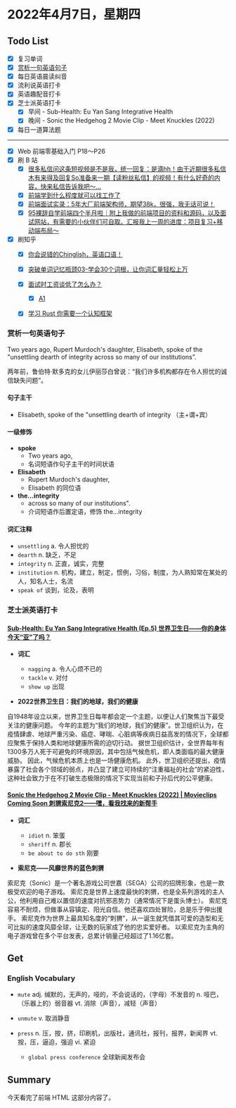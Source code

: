# 2022年4月7日，星期四
## Todo List

- [x] 复习单词
- [x] [赏析一句英语句子](#赏析一句英语句子)
- [x] 每日英语晨读纠音
- [x] 流利说英语打卡
- [x] 英语趣配音打卡
- [x] 芝士派英语打卡
  - [x] 早间 - Sub-Health: Eu Yan Sang Integrative Health
  - [x] 晚间 - Sonic the Hedgehog 2 Movie Clip - Meet Knuckles (2022)
- [x] 每日一道算法题
--------
- [x] Web 前端零基础入门 P18～P26
- [x] 刷 B 站
  - [x] [很多私信问这条短视频是不是我，统一回复：是滴hh！由于近期很多私信木有来得及回复So准备来一期【读粉丝私信】的视频！有什么好奇的内容，快来私信告诉我吧～…](https://b23.tv/RcccvWf)
  - [x] [前端学到什么程度就可以找工作了](https://b23.tv/HxF7H2a)
  - [x] [前端面试实录：5年大厂前端架构师，期望38k，很强，我无话可说！](https://b23.tv/uMjKKNR)
  - [x] [95裸辞自学前端四个半月啦｜附上我做的前端项目的资料和源码，以及面试网站，有需要的小伙伴们可自取。汇报我上一周的进度：项目复习+移动端布局～](https://b23.tv/MYV8qdk)
- [x] 刷知乎
  - [x] [你会说错的Chinglish，英语口语！](https://www.zhihu.com/zvideo/1495006833362694144)
  - [x] [突破单词记忆瓶颈03-学会30个词根，让你词汇量轻松上万](https://www.zhihu.com/zvideo/1494777563515478016)
  - [x] [面试时工资谈低了怎么办？](https://www.zhihu.com/question/404644935)
    - [x] [A1](https://www.zhihu.com/question/404644935/answer/2164876251)
  - [x] [学习 Rust 你需要一个认知框架](https://zhuanlan.zhihu.com/p/494001676)


### 赏析一句英语句子

Two years ago, Rupert Murdoch's daughter, Elisabeth, spoke of the "unsettling dearth of integrity across so many of our institutions".

两年前，鲁伯特·默多克的女儿伊丽莎白曾说：“我们许多机构都存在令人担忧的诚信缺失问题”。

#### 句子主干

- Elisabeth, spoke of the "unsettling dearth of integrity （主+谓+宾）

#### 一级修饰

- **spoke**
  - Two years ago,
  - 名词短语作句子主干的时间状语
- **Elisabeth**
  - Rupert Murdoch's daughter,
  - Elisabeth 的同位语
- **the...integrity**
  - across so many of our institutions".
  - 介词短语作后置定语，修饰 the...integrity

#### 词汇注释

- `unsettling` a. 令人担忧的
- `dearth` n. 缺乏，不足
- `integrity` n. 正直，诚实，完整
- `institution` n. 机构，建立，制定，惯例，习俗，制度，为人熟知常在某处的人，知名人士，名流
- `speak of` 谈到，论及，表明

### 芝士派英语打卡

#### [Sub-Health: Eu Yan Sang Integrative Health (Ep.5) 世界卫生日——你的身体今天“亚”了吗？](https://reading.baicizhan.com/h5/listen-movie.html?id=601&wxapp=mint_danni_ear#/home)

- **词汇**

  - `nagging` a. 令人心烦不已的
  - `tackle` v. 对付
  - `show up` 出现

- **2022世界卫生日：我们的地球，我们的健康**

自1948年设立以来，世界卫生日每年都会定一个主题，以便让人们聚焦当下最受关注的健康问题。
今年的主题为“我们的地球，我们的健康”。世卫组织认为，在疫情肆虐、地球严重污染、癌症、哮喘、心脏病等疾病日益高发的情况下，全球都应聚焦于保持人类和地球健康所需的迫切行动。
据世卫组织估计，全世界每年有1300多万人死于可避免的环境原因，其中包括气候危机，即人类面临的最大健康威胁。
因此，气候危机本质上也是一场健康危机。
此外，世卫组织还提出，疫情暴露了社会各个领域的弱点，并凸显了建立可持续的“注重福祉的社会”的紧迫性，这种社会致力于在不打破生态极限的情况下实现当前和子孙后代的公平健康。

#### [Sonic the Hedgehog 2 Movie Clip - Meet Knuckles (2022) | Movieclips Coming Soon 刺猬索尼克2——嘿，看我找来的新帮手](http://reading.baicizhan.com/h5/listen-movie.html?id=602&wxapp=mint_danni_ear#/home)

- **词汇**

  - `idiot` n. 笨蛋
  - `sheriff` n. 郡长
  - `be about to do sth` 刚要

- **索尼克——风靡世界的蓝色刺猬**

索尼克（Sonic）是一个著名游戏公司世嘉（SEGA）公司的招牌形象，也是一款极受欢迎的电子游戏。
索尼克是世界上速度最快的刺猬，也是全系列游戏的主人公，他利用自己难以置信的速度对抗邪恶势力（通常情况下是蛋头博士）。
索尼克容易不耐烦，但做事从容镇定、阳光自信。他还喜欢四处冒险，总是乐于伸出援手。
索尼克作为世界上最具知名度的“刺猬”，从一诞生就凭借其可爱的造型和无可比拟的速度风靡全球，让无数的玩家成了他的忠实爱好者。
以索尼克为主角的电子游戏曾在多个平台发表，总累计销量己经超过了1.16亿套。

## Get
### English Vocabulary

- `mute` adj. 缄默的，无声的，哑的，不会说话的，（字母）不发音的 n. 哑巴，（乐器上的）弱音器 vt. 消除（声音），减轻（声音）

- `unmute` v. 取消静音

- `press` n. 压，按，挤，印刷机，出版社，通讯社，报刊，报界，新闻界 vt. 按，压，逼迫，强迫 vi. 紧迫
  - `global press conference` 全球新闻发布会


## Summary

今天看完了前端 HTML 这部分内容了。
